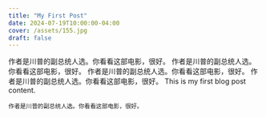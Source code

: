 ```yaml
---
title: "My First Post"
date: 2024-07-19T10:00:00-04:00
cover: /assets/155.jpg
draft: false
---
```

作者是川普的副总统人选。你看看这部电影，很好。
作者是川普的副总统人选。你看看这部电影，很好。
作者是川普的副总统人选。你看看这部电影，很好。
作者是川普的副总统人选。你看看这部电影，很好。
This is my first blog post content.

<small>作者是川普的副总统人选。你看看这部电影，很好。</small>

<!--more-->